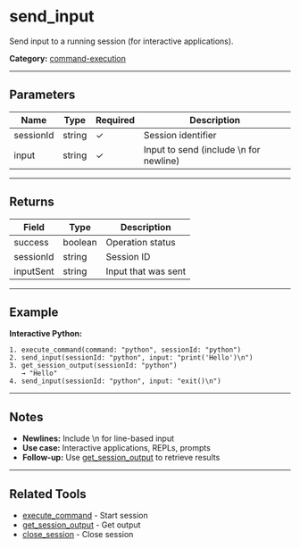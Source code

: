 ﻿# send_input

Send input to a running session (for interactive applications).

**Category:** [command-execution](INDEX.md)

---

## Parameters

| Name | Type | Required | Description |
|------|------|----------|-------------|
| sessionId | string | ✓ | Session identifier |
| input | string | ✓ | Input to send (include \n for newline) |

---

## Returns

| Field | Type | Description |
|-------|------|-------------|
| success | boolean | Operation status |
| sessionId | string | Session ID |
| inputSent | string | Input that was sent |

---

## Example

**Interactive Python:**
```
1. execute_command(command: "python", sessionId: "python")
2. send_input(sessionId: "python", input: "print('Hello')\n")
3. get_session_output(sessionId: "python")
   → "Hello"
4. send_input(sessionId: "python", input: "exit()\n")
```

---

## Notes

- **Newlines:** Include \n for line-based input
- **Use case:** Interactive applications, REPLs, prompts
- **Follow-up:** Use [get_session_output](get_session_output.md) to retrieve results

---

## Related Tools

- [execute_command](execute_command.md) - Start session
- [get_session_output](get_session_output.md) - Get output
- [close_session](close_session.md) - Close session